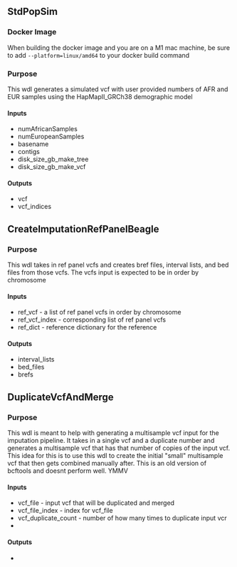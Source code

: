## StdPopSim
### Docker Image
When building the docker image and you are on a M1 mac machine, be sure to add `--platform=linux/amd64` to your docker build command

### Purpose

This wdl generates a simulated vcf with user provided numbers of AFR and EUR
samples using the HapMapII_GRCh38 demographic model

#### Inputs
* numAfricanSamples
* numEuropeanSamples 
* basename 
* contigs
* disk_size_gb_make_tree 
* disk_size_gb_make_vcf

#### Outputs
* vcf
* vcf_indices

## CreateImputationRefPanelBeagle

### Purpose
This wdl takes in ref panel vcfs and creates bref files,
interval lists, and bed files from those vcfs.  The vcfs
input is expected to be in order by chromosome

#### Inputs
* ref_vcf - a list of ref panel vcfs in order by chromosome
* ref_vcf_index - corresponding list of ref panel vcfs
* ref_dict - reference dictionary for the reference

#### Outputs
* interval_lists
* bed_files
* brefs

## DuplicateVcfAndMerge

### Purpose
This wdl is meant to help with generating a multisample
vcf input for the imputation pipeline.  It takes in
a single vcf and a duplicate number and generates
a multisample vcf that has that number of copies of the
input vcf.  This idea for this is to use this wdl
to create the initial "small" multisample vcf that then
gets combined manually after.  This is an old version of
bcftools and doesnt perform well. YMMV

#### Inputs
* vcf_file - input vcf that will be duplicated and merged
* vcf_file_index - index for vcf_file
* vcf_duplicate_count - number of how many times to duplicate input vcr
* 

#### Outputs
* 
